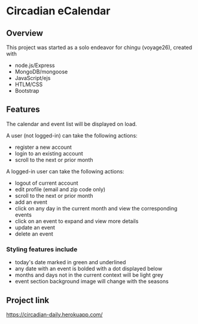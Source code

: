 # Circadian eCalendar

## Overview
This project was started as a solo endeavor for chingu (voyage26), created with
- node.js/Express
- MongoDB/mongoose
- JavaScript/ejs
- HTLM/CSS
- Bootstrap

## Features
The calendar and event list will be displayed on load.  

A user (not logged-in) can take the following actions:
- register a new account
- login to an existing account
- scroll to the next or prior month

A logged-in user can take the following actions:
- logout of current account
- edit profile (email and zip code only)
- scroll to the next or prior month
- add an event
- click on any day in the current month and view the corresponding events
- click on an event to expand and view more details
- update an event
- delete an event

### Styling features include
- today's date marked in green and underlined
- any date with an event is bolded with a dot displayed below
- months and days not in the current context will be light grey
- event section background image will change with the seasons


## Project link
https://circadian-daily.herokuapp.com/

